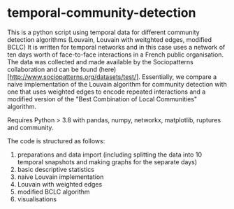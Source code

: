 # temporal-community-detection
This is a python script using temporal data for different community detection algorithms (Louvain, Louvain with weitghted edges, modified BCLC)
It is written for temporal networks and in this case uses a network of ten days worth of face-to-face interactions in a French public organisation. 
The data was collected and made available by the Sociopatterns collaboration and can be found (here)[http://www.sociopatterns.org/datasets/test/]. 
Essentially, we compare a naive implementation of the Louvain algorithm for community detection with one that uses weighted edges to encode repeated interactions and a modified version of the "Best Combination of Local Communities" algorithm.

Requires Python > 3.8 with pandas, numpy, networkx, matplotlib, ruptures and community.

The code is structured as follows: 
1. preparations and data import (including splitting the data into 10 temporal snapshots and making graphs for the separate days)
2. basic descriptive statistics
3. naive Louvain implementation
4. Louvain with weighted edges
5. modified BCLC algorithm
6. visualisations
